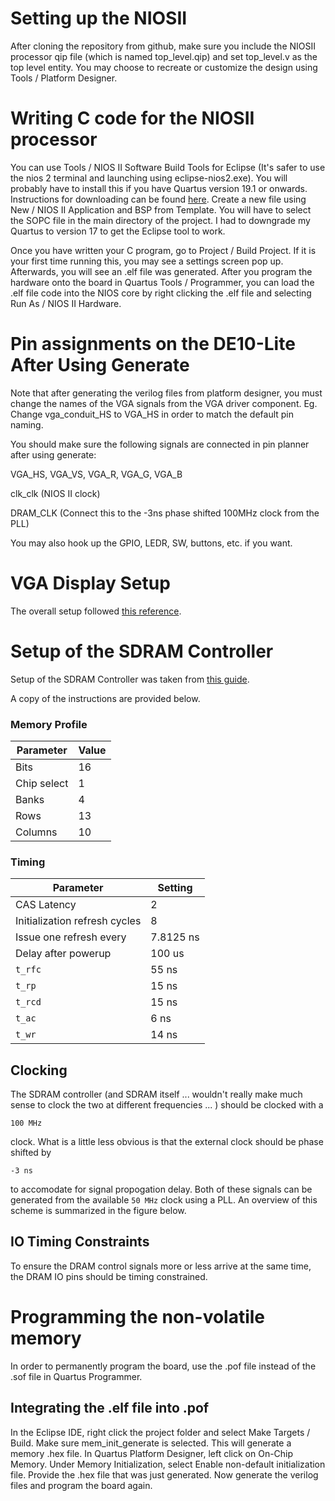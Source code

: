 # Setting up the NIOSII

After cloning the repository from github, make sure you include the NIOSII processor qip file (which is named top_level.qip) and set top_level.v as the top level entity. You may choose to recreate or customize the design using Tools / Platform Designer.

# Writing C code for the NIOSII processor

You can use Tools / NIOS II Software Build Tools for Eclipse (It's safer to use the nios 2 terminal and launching using eclipse-nios2.exe). You will probably have to install this if you have Quartus version 19.1 or onwards. Instructions for downloading can be found <a href=https://www.intel.com/content/www/us/en/support/programmable/articles/000086893.html>here</a>. Create a new file using New / NIOS II Application and BSP from Template. You will have to select the SOPC file in the main directory of the project. I had to downgrade my Quartus to version 17 to get the Eclipse tool to work.

Once you have written your C program, go to Project / Build Project. If it is your first time running this, you may see a settings screen pop up. Afterwards, you will see an .elf file was generated. After you program the hardware onto the board in Quartus Tools / Programmer, you can load the .elf file code into the NIOS core by right clicking the .elf file and selecting Run As / NIOS II Hardware.

# Pin assignments on the DE10-Lite After Using Generate

Note that after generating the verilog files from platform designer, you must change the names of the VGA signals from the VGA driver component. Eg. Change vga_conduit_HS to VGA_HS in order to match the default pin naming. 

You should make sure the following signals are connected in pin planner after using generate:

VGA_HS, VGA_VS, VGA_R, VGA_G, VGA_B

clk_clk (NIOS II clock)

DRAM_CLK (Connect this to the -3ns phase shifted 100MHz clock from the PLL)

You may also hook up the GPIO, LEDR, SW, buttons, etc. if you want.

# VGA Display Setup

The overall setup followed <a href="https://faculty-web.msoe.edu/johnsontimoj/EE3921/files3921/nios_pixel_sw.pdf">this reference</a>.

# Setup of the SDRAM Controller

Setup of the SDRAM Controller was taken from <a href="https://github.com/hildebrandmw/de10lite-hdl/tree/master/components/dram">this guide</a>. 

A copy of the instructions are provided below.

### Memory Profile

| Parameter      | Value     |
|----------------|-----------|
| Bits           | 16        |
| Chip select    | 1         |
| Banks          | 4         |
| Rows           | 13        |
| Columns        | 10        |

### Timing

| Parameter                       | Setting   |
|---------------------------------|-----------|
| CAS Latency                     | 2         |
| Initialization refresh cycles   | 8         |
| Issue one refresh every         | 7.8125 ns |
| Delay after powerup             | 100 us    |
| `t_rfc`                         | 55 ns     |
| `t_rp`                          | 15 ns     |
| `t_rcd`                         | 15 ns     |
| `t_ac`                          | 6 ns      |
| `t_wr`                          | 14 ns     |

## Clocking
The SDRAM controller (and SDRAM itself ... wouldn't really make much
sense to clock the two at different frequencies ... ) should be clocked with a 
```
100 MHz
```
clock. What is a little less obvious is that the external clock should be
phase shifted by
```
-3 ns
```
to accomodate for signal propogation delay. Both of these signals can be
generated from the available `50 MHz` clock using a PLL. An overview
of this scheme is summarized in the figure below.

## IO Timing Constraints
To ensure the DRAM control signals more or less arrive at the same time,
the DRAM IO pins should be timing constrained.

# Programming the non-volatile memory

In order to permanently program the board, use the .pof file instead of the .sof file in Quartus Programmer.

## Integrating the .elf file into .pof
In the Eclipse IDE, right click the project folder and select Make Targets / Build. Make sure mem_init_generate is selected. This will generate a memory .hex file. In Quartus Platform Designer, left click on On-Chip Memory. Under Memory Initialization, select Enable non-default initialization file. Provide the .hex file that was just generated. Now generate the verilog files and program the board again.
